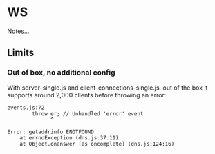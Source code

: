 # WS
Notes...

## Limits

### Out of box, no additional config
With server-single.js and cilent-connections-single.js, out of the box it supports around 2,000 clients before throwing an error: 


    events.js:72
            throw er; // Unhandled 'error' event
                  ^

    Error: getaddrinfo ENOTFOUND
        at errnoException (dns.js:37:11)
        at Object.onanswer [as oncomplete] (dns.js:124:16)

